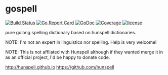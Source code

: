 # gospell
[![Build Status](https://travis-ci.org/client9/gospell.svg?branch=master)](https://travis-ci.org/client9/gospell) [![Go Report Card](http://goreportcard.com/badge/client9/gospell)](http://goreportcard.com/report/client9/gospell) [![GoDoc](https://godoc.org/github.com/client9/gospell?status.svg)](https://godoc.org/github.com/client9/gospell) [![Coverage](http://gocover.io/_badge/github.com/client9/gospell)](http://gocover.io/github.com/client9/gospell) [![license](https://img.shields.io/badge/license-MIT-blue.svg?style=flat)](https://raw.githubusercontent.com/client9/gospell/master/LICENSE)

pure golang spelling dictionary based on hunspell dictionaries.

NOTE: I'm not an expert in linguistics nor spelling.  Help is very
welcome!

NOTE: This is not affliated with Hunspell although if they wanted
merge it in as an official project, I'd be happy to donate code.

http://hunspell.github.io
https://github.com/hunspell